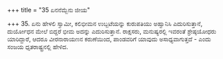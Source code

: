 +++
title = "35 ಏನನೆಮ್ಬೆನು ಜೀಯ"

+++
35. ಏನು ಹೇಳಲಿ ಸ್ವಾಮೀ, ಕಲಿಭೀಮನ ಉಬ್ಬಟೆಯನ್ನು ಕುರುಪತಿಯು ಅಹ್ವಾನಿಸಿ ಎದುರಿಸುತ್ತಾನೆ, ದುರ್ಯೋಧನ ಮೇಲೆ ಬಿದ್ದರೆ ಭೀಮ ಅದನ್ನು ಎದುರಿಸುತ್ತಾನೆ. ರಾಕ್ಷಸರು, ಮನುಷ್ಯರಲ್ಲಿ ಇವರಂತೆ ಶ್ರೇಷ್ಠಯೋಧರು ಯಾರಿದ್ದಾರೆ, ಆದರೂ ವೀರನಾರಾಯಣನ ಕರುಣೆಯಿಂದ, ಪಾಂಡವರಿಗೆ ಯಾವುದು ಅಸಾಧ್ಯವಾಗುತ್ತದೆ - ಎಂದು ಸಂಜಯ ಧೃತರಾಷ್ಟ್ರನಲ್ಲಿ ಹೇಳಿದ.